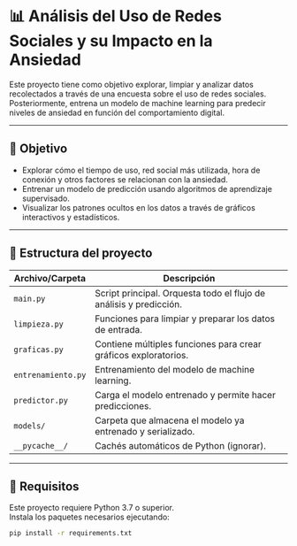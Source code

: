 # 📊 Análisis del Uso de Redes Sociales y su Impacto en la Ansiedad

Este proyecto tiene como objetivo explorar, limpiar y analizar datos recolectados a través de una encuesta sobre el uso de redes sociales. Posteriormente, entrena un modelo de machine learning para predecir niveles de ansiedad en función del comportamiento digital.

---

## 🧠 Objetivo

- Explorar cómo el tiempo de uso, red social más utilizada, hora de conexión y otros factores se relacionan con la ansiedad.
- Entrenar un modelo de predicción usando algoritmos de aprendizaje supervisado.
- Visualizar los patrones ocultos en los datos a través de gráficos interactivos y estadísticos.

---

## 📂 Estructura del proyecto

| Archivo/Carpeta      | Descripción                                                                 |
|----------------------|-----------------------------------------------------------------------------|
| `main.py`            | Script principal. Orquesta todo el flujo de análisis y predicción.         |
| `limpieza.py`        | Funciones para limpiar y preparar los datos de entrada.                    |
| `graficas.py`        | Contiene múltiples funciones para crear gráficos exploratorios.            |
| `entrenamiento.py`   | Entrenamiento del modelo de machine learning.                              |
| `predictor.py`       | Carga el modelo entrenado y permite hacer predicciones.                    |
| `models/`            | Carpeta que almacena el modelo ya entrenado y serializado.                 |
| `__pycache__/`       | Cachés automáticos de Python (ignorar).                                    |

---

## 🧪 Requisitos

Este proyecto requiere Python 3.7 o superior.  
Instala los paquetes necesarios ejecutando:

```bash
pip install -r requirements.txt
